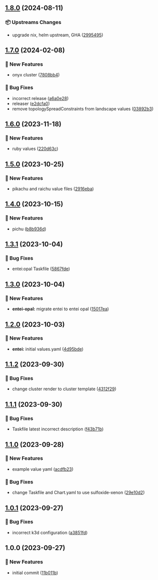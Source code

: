 ## [1.8.0](https://github.com/AtomiCloud/sulfoxide.xenon/compare/v1.7.0...v1.8.0) (2024-08-11)


### 📦 Upstreams Changes

* upgrade nix, helm upstream, GHA ([2995495](https://github.com/AtomiCloud/sulfoxide.xenon/commit/299549510159ca0487e1ff0a953cb26fd12e740f))

## [1.7.0](https://github.com/AtomiCloud/sulfoxide.xenon/compare/v1.6.0...v1.7.0) (2024-02-08)


### 🚀 New Features

* onyx cluster ([7808bb4](https://github.com/AtomiCloud/sulfoxide.xenon/commit/7808bb424cab72a7ed30dbfe8d5c94809d714775))


### 🐛 Bug Fixes

* incorrect release ([a6a0e28](https://github.com/AtomiCloud/sulfoxide.xenon/commit/a6a0e28784f430530c46d46d8a65351d7fc5315a))
* releaser ([e2dcfa0](https://github.com/AtomiCloud/sulfoxide.xenon/commit/e2dcfa087f1e7d5373a4af92936be3a91cffc990))
* remove topologySpreadConstraints from landscape values ([03892b3](https://github.com/AtomiCloud/sulfoxide.xenon/commit/03892b3ce3328cf27269aca81717717075abd148))

## [1.6.0](https://github.com/AtomiCloud/sulfoxide.xenon/compare/v1.5.0...v1.6.0) (2023-11-18)


### 🚀 New Features

* ruby values ([220d63c](https://github.com/AtomiCloud/sulfoxide.xenon/commit/220d63cf9ee2f80b7df3c0196016db33cb5e161e))

## [1.5.0](https://github.com/AtomiCloud/sulfoxide.xenon/compare/v1.4.0...v1.5.0) (2023-10-25)


### 🚀 New Features

* pikachu and raichu value files ([2916eba](https://github.com/AtomiCloud/sulfoxide.xenon/commit/2916eba64b64598bbd395044c53619a7c9276c4f))

## [1.4.0](https://github.com/AtomiCloud/sulfoxide.xenon/compare/v1.3.1...v1.4.0) (2023-10-15)


### 🚀 New Features

* pichu ([b8b936d](https://github.com/AtomiCloud/sulfoxide.xenon/commit/b8b936dde780a8cf4ef537d30d1bf1e8cc94774a))

## [1.3.1](https://github.com/AtomiCloud/sulfoxide.xenon/compare/v1.3.0...v1.3.1) (2023-10-04)


### 🐛 Bug Fixes

* entei:opal Taskfile ([5867fde](https://github.com/AtomiCloud/sulfoxide.xenon/commit/5867fde86b3c1b9319fbdccfd0e824b10cb98a52))

## [1.3.0](https://github.com/AtomiCloud/sulfoxide.xenon/compare/v1.2.0...v1.3.0) (2023-10-04)


### 🚀 New Features

* **entei-opal:** migrate entei to entei opal ([15017ea](https://github.com/AtomiCloud/sulfoxide.xenon/commit/15017ea9cdfa8397c60f7db3b1ae19363b8ed792))

## [1.2.0](https://github.com/AtomiCloud/sulfoxide.xenon/compare/v1.1.2...v1.2.0) (2023-10-03)


### 🚀 New Features

* **entei:** initial values.yaml ([4d95bde](https://github.com/AtomiCloud/sulfoxide.xenon/commit/4d95bded69d56d7aca911456291886a1674c10ff))

## [1.1.2](https://github.com/AtomiCloud/sulfoxide.xenon/compare/v1.1.1...v1.1.2) (2023-09-30)


### 🐛 Bug Fixes

* change cluster render to cluster template ([4312f29](https://github.com/AtomiCloud/sulfoxide.xenon/commit/4312f293c516710b647ec713283a1b389b97e38a))

## [1.1.1](https://github.com/AtomiCloud/sulfoxide.xenon/compare/v1.1.0...v1.1.1) (2023-09-30)


### 🐛 Bug Fixes

* Taskfile latest incorrect description ([f43b71b](https://github.com/AtomiCloud/sulfoxide.xenon/commit/f43b71b39b02e1fcbe0be1cbbf24c4a1e5b9f3f8))

## [1.1.0](https://github.com/AtomiCloud/sulfoxide.xenon/compare/v1.0.1...v1.1.0) (2023-09-28)


### 🚀 New Features

* example value yaml ([acdfb23](https://github.com/AtomiCloud/sulfoxide.xenon/commit/acdfb23ee06c6304b98a0f1e5c17c0ba4b1d43a3))


### 🐛 Bug Fixes

* change Taskfile and Chart.yaml to use sulfoxide-xenon ([29e10d2](https://github.com/AtomiCloud/sulfoxide.xenon/commit/29e10d22b15b67a2ef92b2ad4d99a765b44d18d0))

## [1.0.1](https://github.com/AtomiCloud/sulfoxide.xenon/compare/v1.0.0...v1.0.1) (2023-09-27)


### 🐛 Bug Fixes

* incorrect k3d configuration ([a3851fd](https://github.com/AtomiCloud/sulfoxide.xenon/commit/a3851fdc2e6328a7926190e05390b7c07332bf9b))

## 1.0.0 (2023-09-27)


### 🚀 New Features

* initial commit ([11b011b](https://github.com/AtomiCloud/sulfoxide.xenon/commit/11b011b5665220a8047369e27c344ebb3e117da9))
